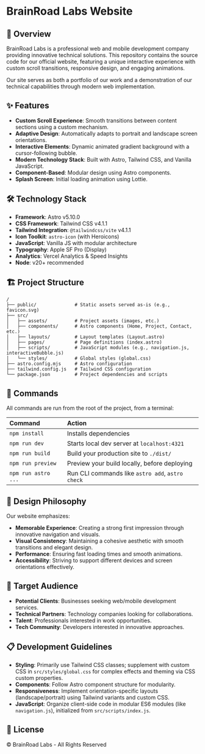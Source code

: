 # BrainRoad Labs Website

## 🚀 Overview

BrainRoad Labs is a professional web and mobile development company providing innovative technical solutions. This repository contains the source code for our official website, featuring a unique interactive experience with custom scroll transitions, responsive design, and engaging animations.

Our site serves as both a portfolio of our work and a demonstration of our technical capabilities through modern web implementation.

## ✨ Features

- **Custom Scroll Experience**: Smooth transitions between content sections using a custom mechanism.
- **Adaptive Design**: Automatically adapts to portrait and landscape screen orientations.
- **Interactive Elements**: Dynamic animated gradient background with a cursor-following bubble.
- **Modern Technology Stack**: Built with Astro, Tailwind CSS, and Vanilla JavaScript.
- **Component-Based**: Modular design using Astro components.
- **Splash Screen**: Initial loading animation using Lottie.

## 🛠️ Technology Stack

- **Framework**: Astro v5.10.0
- **CSS Framework**: Tailwind CSS v4.1.1
- **Tailwind Integration**: `@tailwindcss/vite` v4.1.1
- **Icon Toolkit**: `astro-icon` (with Heroicons)
- **JavaScript**: Vanilla JS with modular architecture
- **Typography**: Apple SF Pro (Display)
- **Analytics**: Vercel Analytics & Speed Insights
- **Node**: v20+ recommended

## 🏗️ Project Structure

```
/
├── public/              # Static assets served as-is (e.g., favicon.svg)
├── src/
│   ├── assets/          # Project assets (images, etc.)
│   ├── components/      # Astro components (Home, Project, Contact, etc.)
│   ├── layouts/         # Layout templates (Layout.astro)
│   ├── pages/           # Page definitions (index.astro)
│   ├── scripts/         # JavaScript modules (e.g., navigation.js, interactiveBubble.js)
│   └── styles/          # Global styles (global.css)
├── astro.config.mjs     # Astro configuration
├── tailwind.config.js   # Tailwind CSS configuration
└── package.json         # Project dependencies and scripts
```

## 🧞 Commands

All commands are run from the root of the project, from a terminal:

| Command                | Action                                           |
| :--------------------- | :----------------------------------------------- |
| `npm install`          | Installs dependencies                            |
| `npm run dev`          | Starts local dev server at `localhost:4321`      |
| `npm run build`        | Build your production site to `./dist/`          |
| `npm run preview`      | Preview your build locally, before deploying     |
| `npm run astro ...`    | Run CLI commands like `astro add`, `astro check` |

## 🎯 Design Philosophy

Our website emphasizes:
- **Memorable Experience**: Creating a strong first impression through innovative navigation and visuals.
- **Visual Consistency**: Maintaining a cohesive aesthetic with smooth transitions and elegant design.
- **Performance**: Ensuring fast loading times and smooth animations.
- **Accessibility**: Striving to support different devices and screen orientations effectively.

## 👥 Target Audience

- **Potential Clients**: Businesses seeking web/mobile development services.
- **Technical Partners**: Technology companies looking for collaborations.
- **Talent**: Professionals interested in work opportunities.
- **Tech Community**: Developers interested in innovative approaches.

## 📋 Development Guidelines

- **Styling**: Primarily use Tailwind CSS classes; supplement with custom CSS in `src/styles/global.css` for complex effects and theming via CSS custom properties.
- **Components**: Follow Astro component structure for modularity.
- **Responsiveness**: Implement orientation-specific layouts (landscape/portrait) using Tailwind variants and custom CSS.
- **JavaScript**: Organize client-side code in modular ES6 modules (like `navigation.js`), initialized from `src/scripts/index.js`.

## 📄 License

© BrainRoad Labs - All Rights Reserved